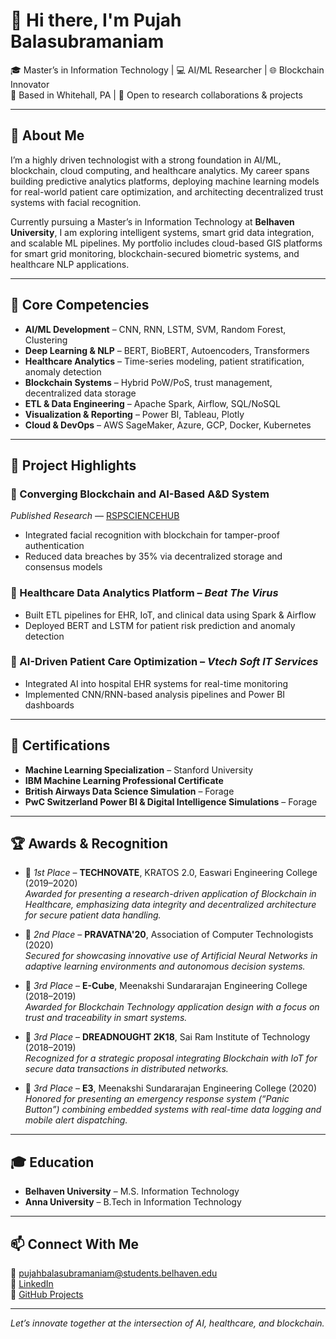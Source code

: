 # 👋 Hi there, I'm Pujah Balasubramaniam

🎓 Master’s in Information Technology | 💻 AI/ML Researcher | 🌐 Blockchain Innovator  
📍 Based in Whitehall, PA | 💬 Open to research collaborations & projects  

---

## 🔬 About Me

I’m a highly driven technologist with a strong foundation in AI/ML, blockchain, cloud computing, and healthcare analytics. My career spans building predictive analytics platforms, deploying machine learning models for real-world patient care optimization, and architecting decentralized trust systems with facial recognition.

Currently pursuing a Master’s in Information Technology at **Belhaven University**, I am exploring intelligent systems, smart grid data integration, and scalable ML pipelines. My portfolio includes cloud-based GIS platforms for smart grid monitoring, blockchain-secured biometric systems, and healthcare NLP applications.

---

## 🚀 Core Competencies

- **AI/ML Development** – CNN, RNN, LSTM, SVM, Random Forest, Clustering
- **Deep Learning & NLP** – BERT, BioBERT, Autoencoders, Transformers
- **Healthcare Analytics** – Time-series modeling, patient stratification, anomaly detection
- **Blockchain Systems** – Hybrid PoW/PoS, trust management, decentralized data storage
- **ETL & Data Engineering** – Apache Spark, Airflow, SQL/NoSQL
- **Visualization & Reporting** – Power BI, Tableau, Plotly
- **Cloud & DevOps** – AWS SageMaker, Azure, GCP, Docker, Kubernetes

---

## 💼 Project Highlights

### 🔐 Converging Blockchain and AI-Based A&D System  
*Published Research* — [RSPSCIENCEHUB](https://www.rspsciencehub.com/article_11551.html)  
- Integrated facial recognition with blockchain for tamper-proof authentication  
- Reduced data breaches by 35% via decentralized storage and consensus models  

### 🏥 Healthcare Data Analytics Platform – *Beat The Virus*  
- Built ETL pipelines for EHR, IoT, and clinical data using Spark & Airflow  
- Deployed BERT and LSTM for patient risk prediction and anomaly detection  

### 🧠 AI-Driven Patient Care Optimization – *Vtech Soft IT Services*  
- Integrated AI into hospital EHR systems for real-time monitoring  
- Implemented CNN/RNN-based analysis pipelines and Power BI dashboards  

---

## 📜 Certifications

- **Machine Learning Specialization** – Stanford University  
- **IBM Machine Learning Professional Certificate**  
- **British Airways Data Science Simulation** – Forage  
- **PwC Switzerland Power BI & Digital Intelligence Simulations** – Forage  

---

## 🏆 Awards & Recognition

- 🥇 *1st Place* – **TECHNOVATE**, KRATOS 2.0, Easwari Engineering College (2019–2020)  
  *Awarded for presenting a research-driven application of Blockchain in Healthcare, emphasizing data integrity and decentralized architecture for secure patient data handling.*

- 🥈 *2nd Place* – **PRAVATNA'20**, Association of Computer Technologists (2020)  
  *Secured for showcasing innovative use of Artificial Neural Networks in adaptive learning environments and autonomous decision systems.*

- 🥉 *3rd Place* – **E-Cube**, Meenakshi Sundararajan Engineering College (2018–2019)  
  *Awarded for Blockchain Technology application design with a focus on trust and traceability in smart systems.*

- 🥉 *3rd Place* – **DREADNOUGHT 2K18**, Sai Ram Institute of Technology (2018–2019)  
  *Recognized for a strategic proposal integrating Blockchain with IoT for secure data transactions in distributed networks.*

- 🏅 *3rd Place* – **E3**, Meenakshi Sundararajan Engineering College (2020)  
  *Honored for presenting an emergency response system (“Panic Button”) combining embedded systems with real-time data logging and mobile alert dispatching.*

---

## 🎓 Education

- **Belhaven University** – M.S. Information Technology  
- **Anna University** – B.Tech in Information Technology  

---

## 📫 Connect With Me

📧 pujahbalasubramaniam@students.belhaven.edu  
📍 [LinkedIn](https://www.linkedin.com/in/your-link-here)  
📁 [GitHub Projects](https://github.com/PujahBalu)

---

*Let’s innovate together at the intersection of AI, healthcare, and blockchain.*
